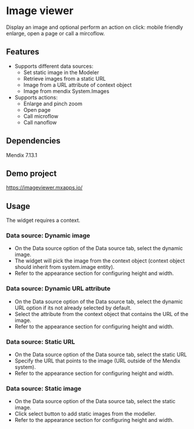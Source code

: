 # Image viewer

Display an image and optional perform an action on click: mobile friendly enlarge, open a page or call a mircoflow.

## Features

-   Supports different data sources:
    -   Set static image in the Modeler
    -   Retrieve images from a static URL
    -   Image from a URL attribute of context object
    -   Image from mendix System.Images
-   Supports actions:
    -   Enlarge and pinch zoom
    -   Open page
    -   Call microflow
    -   Call nanoflow

## Dependencies

Mendix 7.13.1

## Demo project

https://imageviewer.mxapps.io/

## Usage

The widget requires a context.

### Data source: Dynamic image

-   On the Data source option of the Data source tab, select the dynamic image.
-   The widget will pick the image from the context object (context object should inherit from system.image entity).
-   Refer to the appearance section for configuring height and width.

### Data source: Dynamic URL attribute

-   On the Data source option of the Data source tab, select the dynamic URL option if its not already selected by
    default.
-   Select the attribute from the context object that contains the URL of the image.
-   Refer to the appearance section for configuring height and width.

### Data source: Static URL

-   On the Data source option of the Data source tab, select the static URL
-   Specify the URL that points to the image (URL outside of the Mendix system).
-   Refer to the appearance section for configuring height and width.

### Data source: Static image

-   On the Data source option of the Data source tab, select the static image.
-   Click select button to add static images from the modeller.
-   Refer to the appearance section for configuring height and width.

